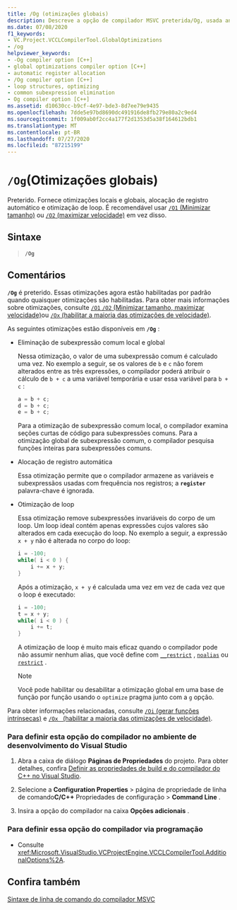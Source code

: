 ```yaml
---
title: /Og (otimizações globais)
description: Descreve a opção de compilador MSVC preterida/Og, usada anteriormente para habilitar otimizações globais.
ms.date: 07/08/2020
f1_keywords:
- VC.Project.VCCLCompilerTool.GlobalOptimizations
- /og
helpviewer_keywords:
- -Og compiler option [C++]
- global optimizations compiler option [C++]
- automatic register allocation
- /Og compiler option [C++]
- loop structures, optimizing
- common subexpression elimination
- Og compiler option [C++]
ms.assetid: d10630cc-b9cf-4e97-bde3-8d7ee79e9435
ms.openlocfilehash: 7dde5e97bd8690dc491916de8fb279e80a2c9ed4
ms.sourcegitcommit: 1f009ab0f2cc4a177f2d1353d5a38f164612bdb1
ms.translationtype: MT
ms.contentlocale: pt-BR
ms.lasthandoff: 07/27/2020
ms.locfileid: "87215199"
---
```

# <a name="og-global-optimizations"></a>`/Og`(Otimizações globais)

Preterido. Fornece otimizações locais e globais, alocação de registro automático e otimização de loop. É recomendável usar [ `/O1` (Minimizar tamanho)](o1-o2-minimize-size-maximize-speed.md) ou [ `/O2` (maximizar velocidade)](o1-o2-minimize-size-maximize-speed.md) em vez disso.

## <a name="syntax"></a>Sintaxe

> **`/Og`**

## <a name="remarks"></a>Comentários

**`/Og`** é preterido. Essas otimizações agora estão habilitadas por padrão quando quaisquer otimizações são habilitadas. Para obter mais informações sobre otimizações, consulte [ `/O1` `/O2` (Minimizar tamanho, maximizar velocidade)](o1-o2-minimize-size-maximize-speed.md)ou [ `/Ox` (habilitar a maioria das otimizações de velocidade)](ox-full-optimization.md).

As seguintes otimizações estão disponíveis em **`/Og`** :

- Eliminação de subexpressão comum local e global

   Nessa otimização, o valor de uma subexpressão comum é calculado uma vez. No exemplo a seguir, se os valores de `b` e `c` não forem alterados entre as três expressões, o compilador poderá atribuir o cálculo de `b + c` a uma variável temporária e usar essa variável para `b + c` :

    ```C
    a = b + c;
    d = b + c;
    e = b + c;
    ```

   Para a otimização de subexpressão comum local, o compilador examina seções curtas de código para subexpressões comuns. Para a otimização global de subexpressão comum, o compilador pesquisa funções inteiras para subexpressões comuns.

- Alocação de registro automática

   Essa otimização permite que o compilador armazene as variáveis e subexpressãos usadas com frequência nos registros; a **`register`** palavra-chave é ignorada.

- Otimização de loop

   Essa otimização remove subexpressões invariáveis do corpo de um loop. Um loop ideal contém apenas expressões cujos valores são alterados em cada execução do loop. No exemplo a seguir, a expressão `x + y` não é alterada no corpo do loop:

    ```C
    i = -100;
    while( i < 0 ) {
        i += x + y;
    }
    ```

   Após a otimização, `x + y` é calculada uma vez em vez de cada vez que o loop é executado:

    ```C
    i = -100;
    t = x + y;
    while( i < 0 ) {
        i += t;
    }
    ```

   A otimização de loop é muito mais eficaz quando o compilador pode não assumir nenhum alias, que você define com [`__restrict`](../../cpp/extension-restrict.md) , [`noalias`](../../cpp/noalias.md) ou [`restrict`](../../cpp/restrict.md) .

   > [!NOTE]
   > Você pode habilitar ou desabilitar a otimização global em uma base de função por função usando o `optimize` pragma junto com a `g` opção.

Para obter informações relacionadas, consulte [ `/Oi` (gerar funções intrínsecas)](oi-generate-intrinsic-functions.md) e [ `/Ox ` (habilitar a maioria das otimizações de velocidade)](ox-full-optimization.md).

### <a name="to-set-this-compiler-option-in-the-visual-studio-development-environment"></a>Para definir esta opção do compilador no ambiente de desenvolvimento do Visual Studio

1. Abra a caixa de diálogo **Páginas de Propriedades** do projeto. Para obter detalhes, confira [Definir as propriedades de build e do compilador do C++ no Visual Studio](../working-with-project-properties.md).

1. Selecione a **Configuration Properties**  >  página de propriedade de linha de comando**C/C++** Propriedades de configuração  >  **Command Line** .

1. Insira a opção do compilador na caixa **Opções adicionais** .

### <a name="to-set-this-compiler-option-programmatically"></a>Para definir essa opção do compilador via programação

- Consulte <xref:Microsoft.VisualStudio.VCProjectEngine.VCCLCompilerTool.AdditionalOptions%2A>.

## <a name="see-also"></a>Confira também

[Sintaxe de linha de comando do compilador MSVC](compiler-command-line-syntax.md)
